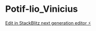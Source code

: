 # Potif-lio_Vinicius

[Edit in StackBlitz next generation editor ⚡️](https://stackblitz.com/~/github.com/Vinniciussantos03/Potif-lio_Vinicius)
